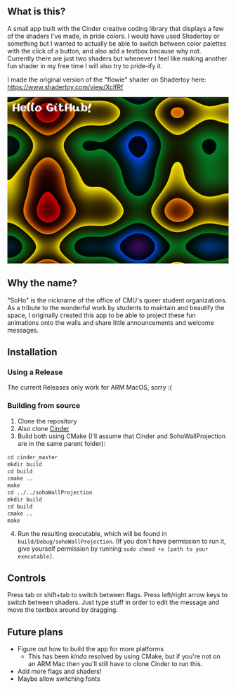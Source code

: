 ## What is this?
A small app built with the Cinder creative coding library that displays a few of the shaders I've made, in pride colors. I would have used Shadertoy or something but I wanted to actually be able to switch between color palettes with the click of a button, and also add a textbox because why not. Currently there are just two shaders but whenever I feel like making another fun shader in my free time I will also try to pride-ify it.

I made the original version of the "flowie" shader on Shadertoy here: https://www.shadertoy.com/view/XclfRf 

![Screenshot of the first shader](https://github.com/Lumgol/soho-wall-projection/blob/main/app_screenshot.png?raw=true)

## Why the name?
"SoHo" is the nickname of the office of CMU's queer student organizations. As a tribute to the wonderful work by students to maintain and beautify the space, I originally created this app to be able to project these fun animations onto the walls and share little announcements and welcome messages.

## Installation
### Using a Release
The current Releases only work for ARM MacOS, sorry :(
### Building from source
1. Clone the repository
2. Also clone [Cinder](https://github.com/cinder/Cinder)
3. Build both using CMake (I'll assume that Cinder and SohoWallProjection are in the same parent folder):
```
cd cinder_master
mkdir build
cd build
cmake ..
make
cd ../../sohoWallProjection
mkdir build
cd build
cmake ..
make
```
4. Run the resulting executable, which will be found in `build/Debug/sohoWallProjection`. (If you don't have permission to run it, give yourself permission by running `sudo chmod +x [path to your executable]`.

## Controls
Press tab or shift+tab to switch between flags. Press left/right arrow keys to switch between shaders. Just type stuff in order to edit the message and move the textbox around by dragging.

## Future plans
- Figure out how to build the app for more platforms
  - This has been _kinda_ resolved by using CMake, but if you're not on an ARM Mac then you'll still have to clone Cinder to run this.
- Add more flags and shaders!
- Maybe allow switching fonts
